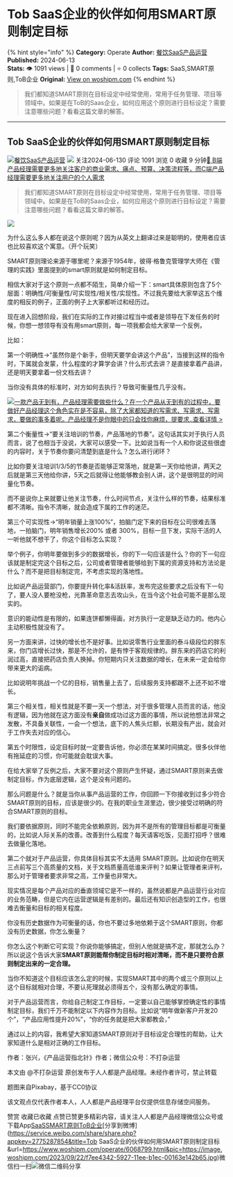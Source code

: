 # Tob SaaS企业的伙伴如何用SMART原则制定目标
{% hint style="info" %}
**Category:** Operate
**Author:** [餐饮SaaS产品运营](https://www.woshipm.com/u/1576304)
**Published:** 2024-06-13  
**Stats:** 👁️ 1091 views | 💬 0 comments | ⭐ 0 collects
**Tags:** SaaS,SMART原则,ToB企业
**Original:** [View on woshipm.com](https://www.woshipm.com/operate/6068799.html)
{% endhint %}
> 我们都知道SMART原则在目标设定中经常使用，常用于任务管理、项目等领域中。如果是在ToB的Saas企业，如何应用这个原则进行目标设定？需要注意哪些问题？看看这篇文章的解答。

---

## Tob SaaS企业的伙伴如何用SMART原则制定目标

[![](https://static.woshipm.com/view/woshipm_api_def_20240409140357_5826.jpg?imageView2/1/w/72/h/72/q/100)](https://www.woshipm.com/u/1576304)[餐饮SaaS产品运营](https://www.woshipm.com/u/1576304) ![](https://static.woshipm.com/tag/1101_1@2x.png) 关注2024-06-130 评论 1091 浏览 0 收藏 9 分钟[🔗 B端产品经理需要更多地关注客户的商业需求、痛点、预算、决策流程等，而C端产品经理需要更多地关注用户的个人需求](https://ke.qidianla.com/courses/bcpm)

> 我们都知道SMART原则在目标设定中经常使用，常用于任务管理、项目等领域中。如果是在ToB的Saas企业，如何应用这个原则进行目标设定？需要注意哪些问题？看看这篇文章的解答。

![](https://image.woshipm.com/2023/09/22/f7ee4342-5927-11ee-b1ec-00163e142b65.jpg)

为什么这么多人都在说这个原则呢？因为从英文上翻译过来是聪明的，使用者应该也比较喜欢这个寓意。（开个玩笑）

SMART原则理论来源于哪里呢？来源于1954年，彼得·格鲁克管理学大师在《管理的实践》里面提到的smart原则就是如何制定目标。

相信大家对于这个原则一点都不陌生，简单介绍一下：smart具体原则包含了5个层面：明确性/可衡量性/可实现性/相关性/实现性。不过我先要给大家举这五个维度的相反的例子，正面的例子上大家都听过和经历过。

现在进入回想阶段，我们在实际的工作对接过程当中或者是领导在下发任务的时候，你想一想领导有没有用smart原则，每一项我都会给大家举一个反例，

比如：

第一个明确性→“虽然你是个新手，但明天要学会讲这个产品”，当接到这样的指令时，下属就会发蒙，什么程度的才算学会讲？什么形式去讲？是直接拿着产品讲，还是明天要拿着一份文档去讲？

当你没有具体的标准时，对方如何去执行？导致可衡量性几乎没有。

[![](https://image.woshipm.com/2023/08/02/58dc678c-30e3-11ee-88e7-00163e0b5ff3.png)一款产品无到有，产品经理需要做些什么？在一个产品从无到有的过程中，要做好产品经理这个角色实在是不容易，除了大家都知道的写需求、写需求、写需求，要做的事多着呢。产品经理不是你眼中的只会找你麻烦，提要求..查看详情 >](https://ke.qidianla.com/courses/bcpm)

第二个衡量性→“要关注培训的节奏，产品落地的节奏”。这句话其实对于执行人员而言，说了也相当于没说，大家可以感受一下。比如说当有一个人和你说这些很虚的内容时，关于节奏你要问清楚到底是什么？怎么进行闭环？

比如你要关注培训1/3/5的节奏是否能够正常落地，就是第一天你给他讲，两天之后就是第三天他给你讲，5天之后就得让他能够教会别人讲，这个是很明显的时间量化节奏。

而不是说你上来就要让他关注节奏，什么时间节点，关注什么样的节奏，结果标准都不清晰。指令不清晰，就会造成下属的工作的迷茫。

第三个可实现性→“明年销量上涨100%”，拍脑门定下来的目标在公司很难去落地，一拍脑门，明年销售增长200% 或者 300%，目标一旦下发，实际干活的人一听他就不想干了，你这个目标怎么实现？

举个例子，你明年要做到多少的数据增长，你的下一句应该是什么？你的下一句应该就是制定完这个目标之后，公司或者管理者能够给到下属的资源支持和方法论是什么？而不是把目标制定完，不考虑实现的落地性。

比如说产品运营部门，你要提升转化率&活跃率，发布完这些要求之后没有下一句了，要人没人要枪没枪，光靠革命意志去攻山头，在当今这个社会可能不是那么现实的。

意识的能动性是有限的，如果连饼都懒得画，对方执行一定是缺乏动力的。他内心主动积极性就没有了。

另一方面来讲，过快的增长也不是好事。比如说零售行业里面的泰斗级段位的胖东来，你门店增长过快，那是不允许的，是有悖于客观规律的。胖东来的药店它的利润过高，直接把药店负责人换掉。你短期内只关注数据的增长，在未来一定会给你带来更大的诟病。

比如说明年挑战一个亿的目标，销售量上去了，后续服务支持都跟不上还不如不增长。

第三个相关性，相关性就是不要一天一个想法，对于很多管理人员而言的话，他没有逻辑，因为他就在这方面没有**亲自**做成功过这方面的事情，所以说他想法非常之发散，不具备关联性，一会一个想法，底下的人焦头烂额，长期没有产出，就会对于工作失去对应的信心。

第五个时限性，设定目标时就一定要告诉他，你必须在某某时间搞定。很多伙伴他有拖延症的习惯，你可能就会耽误大事。

在给大家举了反例之后，大家不要对这个原则产生怀疑，通过SMART原则来去做制定目标，作为底层逻辑，这个是没有问题的。

那么问题是什么？就是当你从事产品运营的工作，你回顾一下你接收到过多少符合SMART原则的目标，应该是很少的。在我的职业生涯里边，很少接受过明确的符合SMART原则的目标。

我们要依据原则，同时不能完全依赖原则，因为并不是所有的管理目标都是可衡量的，比如说人际关系的改善。改善到什么程度？每天请客吃饭，见面打招呼？很难去做量化落地。

第二个就对于产品运营，你具体目标其实不太适用 SMART原则。比如说你在明天三点前写三个高质量的文档，关于文档质量高低谁来评判？如果让管理者来评判，那么对于管理者要求非常之高，工作量也非常大。

现实情况是每个产品对应的垂直领域它是不一样的，虽然说都是产品运营行业对应的业务范畴，但是它内在运营逻辑是有差别的。最后还有知识创造型的工作，也很难去衡量和目标的相关程度。

你没有历史数据作为可衡量的话，你也不要过多地依赖于这个SMART原则，你都没有历史数据，你怎么衡量？

你怎么这个判断它可实现？你说你能够搞定，但别人他就是搞不定，那就怎么办？所以说这个告诉大家**SMART原则能帮你制定目标时相对清晰，而不是只要符合原则制定出来的一定合理。**

当你不知道这个目标应该怎么定的时候，实现SMART其中的两个或三个原则以上这个目标就相对合理，不要认死理就必须得五个，没有那么确定的事情。

对于产品运营而言，你给自己制定工作目标，一定要以自己能够掌控确定性的事情制定目标，我们千万不能制定以下内容作为目标。比如说“明年做新客户开发20个”，“产品应用性提升20%”，“你的任务就是把大家都教会，”

通过以上的内容，我希望大家知道SMART原则对于目标设定合理性的帮助，让大家知道什么是相对正确的工作目标。

作者：张兴，《产品运营指北针》作者；微信公众号：不打杂运营

本文由 @不打杂运营 原创发布于人人都是产品经理。未经作者许可，禁止转载

题图来自Pixabay，基于CC0协议

该文观点仅代表作者本人，人人都是产品经理平台仅提供信息存储空间服务。

赞赏 收藏已收藏 点赞已赞更多精彩内容，请关注人人都是产品经理微信公众号或下载App[SaaS](https://www.woshipm.com/tag/saas)[SMART原则](https://www.woshipm.com/tag/smart%e5%8e%9f%e5%88%99)[ToB企业](https://www.woshipm.com/tag/tob%e4%bc%81%e4%b8%9a)[分享到微博](https://service.weibo.com/share/share.php?appkey=2775287854&title=Tob SaaS企业的伙伴如何用SMART原则制定目标&url=https://www.woshipm.com/operate/6068799.html&pic=https://image.woshipm.com/2023/09/22/f7ee4342-5927-11ee-b1ec-00163e142b65.jpg)微信扫一扫![微信二维码](https://api.pwmqr.com/qrcode/create/?url=https://www.woshipm.com/operate/6068799.html)分享